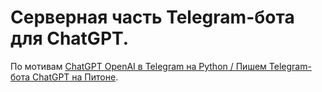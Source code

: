 # Серверная часть Telegram-бота для ChatGPT.


По мотивам [ChatGPT OpenAI в Telegram на Python / Пишем Telegram-бота ChatGPT на Питоне](https://www.youtube.com/watch?app=desktop&v=7X1zxEzQGGM).

